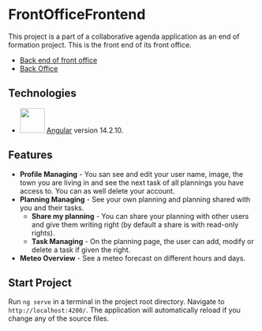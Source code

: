 # FrontOfficeFrontend

  This project is a part of a collaborative agenda application as an end of formation project. This is the front end of its front office.

  * [Back end of front office](https://github.com/FabriceT95/FrontOffice_Planning)
  * [Back Office](https://github.com/Scralblacks/Back_Office_Fil_Rouge)

## Technologies

  * <img height=50px width=50px src="https://angular.io/assets/images/logos/angularjs/AngularJS-Shield.svg" atl="angular-icon"> [Angular](https://github.com/angular)  version 14.2.10.

## Features

  * **Profile Managing** - You san see and edit your user name, image, the town you are living in and see the next task of all plannings you have access to. You can as well delete your account.
  * **Planning Managing** - See your own planning and planning shared with you and their tasks.
    * **Share my planning** - You can share your planning with other users and give them writing right (by default a share is with read-only rights).
    * **Task Managing** - On the planning page, the user can add, modify or delete a task if given the right.
  * **Meteo Overview** - See a meteo forecast on different hours and days.

## Start Project

  Run `ng serve` in a terminal in the project root directory. Navigate to `http://localhost:4200/`. The application will automatically reload if you change any of the source files.

## 
